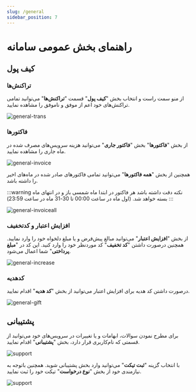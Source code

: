```yaml
---
slug: /general
sidebar_position: 7
---
```


# راهنمای بخش عمومی سامانه

## کیف پول
### تراکنش‌ها

از منو سمت راست و انتخاب بخش "**کیف پول**" قسمت "**تراکنش‌ها**" می‌توانید تمامی تراکنش‌های خود اعم از موفق و ناموفق را مشاهده نمایید.

![general-trans](/img/general/general-trans.png)

### فاکتورها
از بخش "**فاکتورها**" بخش "**فاکتور جاری**" می‌توانید هزینه سرویس‌های مصرف شده در ماه جاری را مشاهده نمایید.

![general-invoice](/img/general/general-invoice.png)

همچنین از بخش "**همه فاکتورها**" می‌توانید تمامی فاکتورهای صادر شده در ماه‌های اخیر را داشته باشد.


:::warning نکته
دقت داشته باشد هر فاکتور در ابتدا ماه شمسی باز و در انتهای ماه بسته خواهد شد.
(اول ماه در ساعت 00:00 تا 30-31 ماه در ساعت 23:59)
:::

![general-invoiceall](/img/general/general-invoiceall.png)

### افزایش اعتبار و کدتخفیف

از بخش "**افزایش اعتبار**" می‌توانید مبالغ پیش‌فرض و یا مبلغ دلخواه خود را وارد نمایید.
همچنین درصورت داشتن "**کد تخفیف**" کد موردنظر خود را وارد کنید. 
این کد در "**مبلغ پرداختی**" شما اعمال می‌شود.

![general-increase](/img/general/general-increase.png)

### کد‌هدیه
درصورت داشتن کد هدیه برای افزایش اعتبار می‌توانید از بخش "**کد‌ هدیه**" اقدام نمایید.

![general-gift](/img/general/general-gift.png)

## پشتیبانی
 برای مطرح نمودن سوالات، ابهامات و یا تغییرات در سرویس‌های خود می‌توانید از قسمتی که نام‌کاربری قرار دارد، بخش "**پشتیبانی**" اقدام نمایید.

![support](/img/general/support.png)

  با انتخاب گزینه "**ثبت تیکت**" می‌توانید وارد بخش پشتیبانی شوید.
  همچنین باتوجه به نیازمندی خود از بخش "**نوع درخواست**" تیکت خود را ثبت نمایید.

![support](/img/general/support1.png)
   